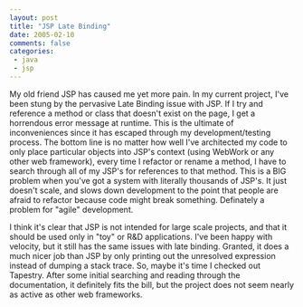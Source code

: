 ```yaml
---
layout: post
title: "JSP Late Binding"
date: 2005-02-10
comments: false
categories:
 - java
 - jsp
---
```


My old friend JSP has caused me yet more pain. In my current project, I've been stung by the pervasive Late Binding issue with JSP. If I try and reference a method or class that doesn't exist on the page, I get a horrendous error message at runtime. This is the ultimate of inconveniences since it has escaped through my development/testing process. The bottom line is no matter how well I've architected my code to only place particular objects into JSP's context (using WebWork or any other web framework), every time I refactor or rename a method, I have to search through all of my JSP's for references to that method. This is a BIG problem when you've got a system with literally thousands of JSP's. It just doesn't scale, and slows down development to the point that people are afraid to refactor because code might break something. Definately a problem for "agile" development.

   
I think it's clear that JSP is not intended for large scale projects, and that it should be used only in "toy" or R&D applications. I've been happy with velocity, but it still has the same issues with late binding. Granted, it does a much nicer job than JSP by only printing out the unresolved expression instead of dumping a stack trace. So, maybe it's time I checked out Tapestry. After some initial searching and reading through the documentation, it definitely fits the bill, but the project does not seem nearly as active as other web frameworks.

